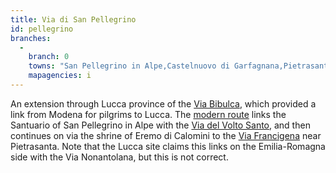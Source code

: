 ```yaml
---
title: Via di San Pellegrino
id: pellegrino
branches:
  -
    branch: 0
    towns: "San Pellegrino in Alpe,Castelnuovo di Garfagnana,Pietrasanta"
    mapagencies: i
---
```


An extension through Lucca province of the [Via Bibulca][0], which provided a link from Modena for pilgrims to Lucca. The [modern route][1] links the Santuario of San Pellegrino in Alpe with the [Via del Volto Santo][2], and then continues on via the shrine of Eremo di Calomini to the [Via Francigena][3] near Pietrasanta. Note that the Lucca site claims this links on the Emilia-Romagna side with the Via Nonantolana, but this is not correct.

[0]: bibulca.html
[1]: http://www.turismo.provincia.lucca.it/list.php?idcat=13
[2]: volto.html
[3]: francigena_i.html